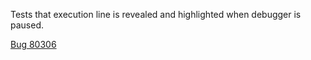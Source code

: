 Tests that execution line is revealed and highlighted when debugger is paused.

[Bug 80306](https://bugs.webkit.org/show_bug.cgi?id=80306)

